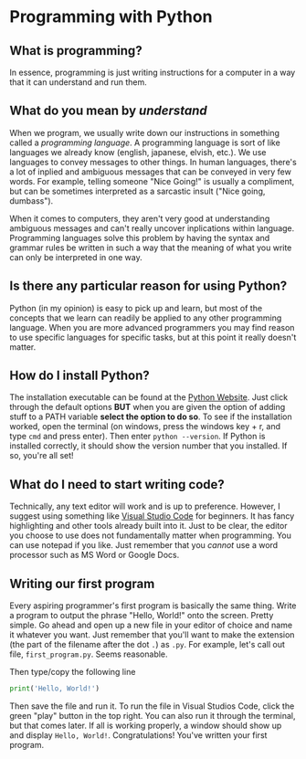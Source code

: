 # Programming with Python

## What is programming?
In essence, programming is just writing instructions for a computer in a way that it can understand and run them.

## What do you mean by _understand_
When we program, we usually write down our instructions in something called a _programming language_.
A programming language is sort of like languages we already know (english, japanese, elvish, etc.). We use languages to convey messages to other things.
In human languages, there's a lot of inplied and ambiguous messages that can be conveyed in very few words. For example, telling someone "Nice Going!" is usually
a compliment, but can be sometimes interpreted as a sarcastic insult ("Nice going, dumbass").

When it comes to computers, they aren't very good at understanding ambiguous messages and can't really uncover inplications within language. Programming languages solve
this problem by having the syntax and grammar rules be written in such a way that the meaning of what you write can only be interpreted in one way.

## Is there any particular reason for using Python?
Python (in my opinion) is easy to pick up and learn, but most of the concepts that we learn can readily be applied to any other programming language. When you are more advanced programmers
you may find reason to use specific languages for specific tasks, but at this point it really doesn't matter.

## How do I install Python?
The installation executable can be found at the [Python Website](https://www.python.org/downloads/). Just click through the default options __BUT__ when you are given the 
option of adding stuff to a PATH variable __select the option to do so__.
To see if the installation worked, open the terminal (on windows, press the windows key + r, and type `cmd` and press enter). Then enter `python --version`. If Python is
installed correctly, it should show the version number that you installed. If so, you're all set!

## What do I need to start writing code?
Technically, any text editor will work and is up to preference. However, I suggest using something like [Visual Studio Code](https://code.visualstudio.com/) for beginners. It has fancy highlighting and other tools already built into it.
Just to be clear, the editor you choose to use does not fundamentally matter when programming. You can use notepad if you like. Just remember that you _cannot_ use a word processor such as MS Word or Google Docs.

## Writing our first program
Every aspiring programmer's first program is basically the same thing. Write a program to output the phrase "Hello, World!" onto the screen. Pretty simple.
Go ahead and open up a new file in your editor of choice and name it whatever you want. Just remember that you'll want to make the extension (the part of the filename after the dot `.`) as `.py`.
For example, let's call out file, `first_program.py`. Seems reasonable.

Then type/copy the following line
```python
print('Hello, World!')
```
Then save the file and run it. To run the file in Visual Studios Code, click the green "play" button in the top right. You can also run it through the terminal, but that comes later.
If all is working properly, a window should show up and display `Hello, World!`. Congratulations! You've written your first program.